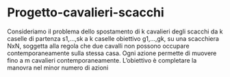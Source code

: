 # Progetto-cavalieri-scacchi
 Consideriamo il problema dello spostamento di k cavalieri degli scacchi da k caselle di partenza s1,…,sk a k caselle obiettivo g1,…,gk, su una scacchiera NxN, soggetta alla regola che due cavalli non possono occupare  contemporaneamente sulla stessa casa. Ogni azione permette di muovere fino a m cavalieri contemporaneamente. L’obiettivo è completare la manovra nel minor numero di azioni

